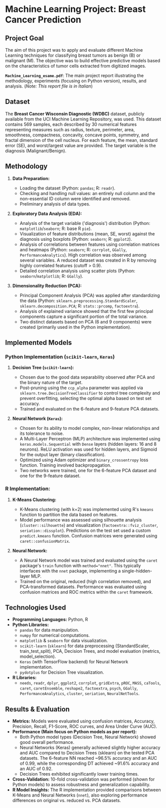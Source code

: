 # Machine Learning Project: Breast Cancer Prediction

## Project Goal

The aim of this project was to apply and evaluate different Machine Learning techniques for classifying breast tumors as benign (B) or malignant (M). The objective was to build effective predictive models based on the characteristics of tumor cells extracted from digitized images.

**`Machine_Learning_esame.pdf`**: The main project report illustrating the methodology, experiments (focusing on Python version), results, and analysis. (*Note: This report file is in Italian*)

## Dataset

The **Breast Cancer Wisconsin Diagnostic (WDBC)** dataset, publicly available from the UCI Machine Learning Repository, was used. This dataset contains 569 samples, each described by 30 numerical features representing measures such as radius, texture, perimeter, area, smoothness, compactness, concavity, concave points, symmetry, and fractal dimension of the cell nucleus. For each feature, the mean, standard error (SE), and worst/largest value are provided. The target variable is the diagnosis (Malignant/Benign).

## Methodology

1.  **Data Preparation:**
    * Loading the dataset (Python: `pandas`; R: `readr`).
    * Checking and handling null values: an entirely null column and the non-essential ID column were identified and removed.
    * Preliminary analysis of data types.

2.  **Exploratory Data Analysis (EDA):**
    * Analysis of the target variable ('diagnosis') distribution (Python: `matplotlib`/`seaborn`; R: base R `pie`).
    * Visualization of feature distributions (mean, SE, worst) against the diagnosis using boxplots (Python: `seaborn`; R: `ggplot2`).
    * Analysis of correlations between features using correlation matrices and heatmaps (Python: `seaborn`; R: `corrplot`, `GGally`, `PerformanceAnalytics`). High correlation was observed among several variables. A reduced dataset was created in R by removing highly correlated features (cutoff > 0.9).
    * Detailed correlation analysis using scatter plots (Python: `seaborn`/`matplotlib`; R: `GGally`).

3.  **Dimensionality Reduction (PCA):**
    * Principal Component Analysis (PCA) was applied after standardizing the data (Python: `sklearn.preprocessing.StandardScaler`, `sklearn.decomposition.PCA`; R: `stats::prcomp`, `factoextra`).
    * Analysis of explained variance showed that the first few principal components capture a significant portion of the total variance.
    * Two distinct datasets based on PCA (6 and 9 components) were created (primarily used in the Python implementation).

## Implemented Models

### Python Implementation (`scikit-learn`, `Keras`)

1.  **Decision Tree (`scikit-learn`):**
    * Chosen due to the good data separability observed after PCA and the binary nature of the target.
    * Post-pruning using the `ccp_alpha` parameter was applied via `sklearn.tree.DecisionTreeClassifier` to control tree complexity and prevent overfitting, selecting the optimal alpha based on test set accuracy.
    * Trained and evaluated on the 6-feature and 9-feature PCA datasets.

2.  **Neural Network (`Keras`):**
    * Chosen for its ability to model complex, non-linear relationships and its tolerance to noise.
    * A Multi-Layer Perceptron (MLP) architecture was implemented using `keras.models.Sequential` with `Dense` layers (hidden layers: 16 and 8 neurons). ReLU activation was used for hidden layers, and Sigmoid for the output layer (binary classification).
    * Optimized using Adam optimizer and `binary_crossentropy` loss function. Training involved backpropagation.
    * Two networks were trained, one for the 6-feature PCA dataset and one for the 9-feature dataset.

### R Implementation:

1.  **K-Means Clustering:**
    * K-Means clustering (with k=2) was implemented using R's `kmeans` function to partition the data based on features.
    * Model performance was assessed using silhouette analysis (`cluster::silhouette`) and visualization (`factoextra::fviz_cluster`, `seriation::dissplot`). Predictions on the test set used a custom `predict.kmeans` function. Confusion matrices were generated using `caret::confusionMatrix`.

2.  **Neural Network:**
    * A Neural Network model was trained and evaluated using the `caret` package's `train` function with `method="nnet"`. This typically interfaces with the `nnet` package, implementing a single-hidden-layer MLP.
    * Trained on the original, reduced (high correlation removed), and PCA-transformed datasets. Performance was evaluated using confusion matrices and ROC metrics within the `caret` framework.

## Technologies Used

* **Programming Languages:** Python, R
* **Python Libraries:**
    * `pandas` for data manipulation.
    * `numpy` for numerical computations.
    * `matplotlib` & `seaborn` for data visualization.
    * `scikit-learn` (`sklearn`) for data preprocessing (StandardScaler, train_test_split), PCA, Decision Trees, and model evaluation (metrics, model_selection).
    * `Keras` (with TensorFlow backend) for Neural Network implementation.
    * `pydotplus` for Decision Tree visualization.
* **R Libraries:**
    * `needs`, `readr`, `dplyr`, `ggplot2`, `corrplot`, `gridExtra`, `pROC`, `MASS`, `caTools`, `caret`, `caretEnsemble`, `reshape2`, `factoextra`, `psych`, `GGally`, `PerformanceAnalytics`, `cluster`, `seriation`, `NeuralNetTools`.

## Results & Evaluation

* **Metrics:** Models were evaluated using confusion matrices, Accuracy, Precision, Recall, F1-Score, ROC curves, and Area Under Curve (AUC).
* **Performance (Main focus on Python models as per report):**
    * Both Python model types (Decision Tree, Neural Network) showed good overall performance.
    * Neural Networks (Keras) generally achieved slightly higher accuracy and AUC compared to Decision Trees (sklearn) on the tested PCA datasets. The 6-feature NN reached ~96.5% accuracy and an AUC of 0.99, while the corresponding DT achieved ~91.6% accuracy and an AUC of 0.92.
    * Decision Trees exhibited significantly lower training times.
* **Cross-Validation:** 10-fold cross-validation was performed (shown for Python models) to assess robustness and generalization capability.
* **R Model Insights:** The R implementation provided comparisons between K-Means and Neural Networks (`nnet`), also exploring performance differences on original vs. reduced vs. PCA datasets.

